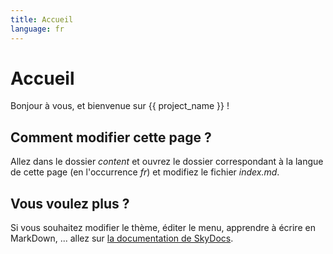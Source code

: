 ```yaml
---
title: Accueil
language: fr
---
```


# Accueil

Bonjour à vous, et bienvenue sur {{ project_name }} !

## Comment modifier cette page ?

Allez dans le dossier _content_ et ouvrez le dossier correspondant à la langue de cette page (en l'occurrence _fr_) et modifiez le fichier _index.md_.

## Vous voulez plus ?

Si vous souhaitez modifier le thème, éditer le menu, apprendre à écrire en MarkDown, ... allez sur [la documentation de SkyDocs](https://skyost.github.io/SkyDocs).